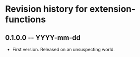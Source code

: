 # Revision history for extension-functions

## 0.1.0.0  -- YYYY-mm-dd

* First version. Released on an unsuspecting world.
